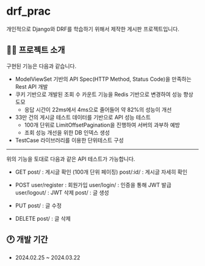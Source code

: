 # drf_prac
개인적으로 Django와 DRF를 학습하기 위해서 제작한 게시판 프로젝트입니다.

## 👨‍🏫 프로젝트 소개
구현된 기능은 다음과 같습니다.

- ModelViewSet 기반의 API Spec(HTTP Method, Status Code)을 만족하는 Rest API 개발
- 쿠키 기반으로 개발된 조회 수 카운트 기능을 Redis 기반으로 변경하여 성능 향상 도모
  - 응답 시간이 22ms에서 4ms으로 줄어들어 약 82%의 성능이 개선
- 33만 건의 게시글 테스트 데이터를 기반으로 API 성능 테스트
  - 100개 단위로 LimitOffsetPagination을 진행하여 서버의 과부하 예방
  - 조회 성능 개선을 위한 DB 인덱스 생성
- TestCase 라이브러리를 이용한 단위테스트 구성
---
위의 기능을 토대로 다음과 같은 API 테스트가 가능합니다.

- GET
post/  :  게시글 확인 (100개 단위 페이징)
post/:id/  :  게시글 자세히 확인

- POST
user/register  :  회원가입
user/login/  :  인증을 통해 JWT 발급
user/logout/  :  JWT 삭제
post/  :  글 생성

- PUT
post/  :  글 수정

- DELETE
post/  :  글 삭제

## 🕐 개발 기간
- 2024.02.25 ~ 2024.03.22
